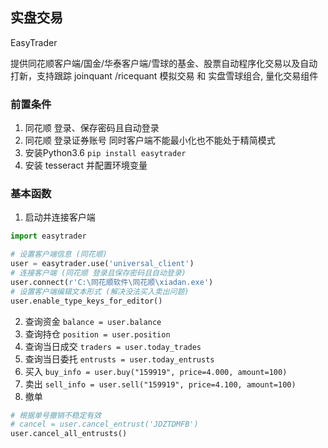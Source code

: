 ## 实盘交易

EasyTrader

提供同花顺客户端/国金/华泰客户端/雪球的基金、股票自动程序化交易以及自动打新，支持跟踪 joinquant /ricequant 模拟交易 和 实盘雪球组合, 量化交易组件

### 前置条件
1. 同花顺 登录、保存密码且自动登录
2. 同花顺 登录证券账号 同时客户端不能最小化也不能处于精简模式
3. 安装Python3.6 `pip install easytrader`
4. 安装 tesseract 并配置环境变量


### 基本函数

1. 启动并连接客户端

```python
import easytrader

# 设置客户端信息 (同花顺)
user = easytrader.use('universal_client')
# 连接客户端 (同花顺 登录且保存密码且自动登录)
user.connect(r'C:\同花顺软件\同花顺\xiadan.exe')
# 设置客户端编辑文本形式 (解决没法买入卖出问题)
user.enable_type_keys_for_editor()
```

2. 查询资金 `balance = user.balance`
3. 查询持仓 `position = user.position`
4. 查询当日成交 `traders = user.today_trades`
5. 查询当日委托 `entrusts = user.today_entrusts`
6. 买入 `buy_info = user.buy("159919", price=4.000, amount=100)`
7. 卖出 `sell_info = user.sell("159919", price=4.100, amount=100)`
8. 撤单

```python
# 根据单号撤销不稳定有效
# cancel = user.cancel_entrust('JDZTDMFB')
user.cancel_all_entrusts()
```


